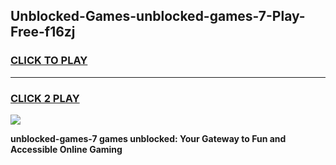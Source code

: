 
## Unblocked-Games-unblocked-games-7-Play-Free-f16zj
<h3>
<a href="https://premium76.site?title=unblocked-games-7&ref=22A">CLICK TO PLAY</a></h3>
<hr>

<h3>
<a href="https://premium76.site?title=unblocked-games-7&ref=22A">CLICK 2 PLAY</a>
  
</h3>

<a href="https://premium76.site?title=unblocked-games-7&ref=22A"><img src="https://clearcache.store/games.png"></a>


**unblocked-games-7 games unblocked: Your Gateway to Fun and Accessible Online Gaming**
